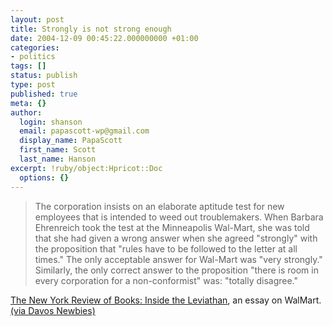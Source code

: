 ```yaml
---
layout: post
title: Strongly is not strong enough
date: 2004-12-09 00:45:22.000000000 +01:00
categories:
- politics
tags: []
status: publish
type: post
published: true
meta: {}
author:
  login: shanson
  email: papascott-wp@gmail.com
  display_name: PapaScott
  first_name: Scott
  last_name: Hanson
excerpt: !ruby/object:Hpricot::Doc
  options: {}
---
```

<blockquote>The corporation insists on an elaborate aptitude test for new employees that is intended to weed out troublemakers. When Barbara Ehrenreich took the test at the Minneapolis Wal-Mart, she was told that she had given a wrong answer when she agreed "strongly" with the proposition that "rules have to be followed to the letter at all times." The only acceptable answer for Wal-Mart was "very strongly." Similarly, the only correct answer to the proposition "there is room in every corporation for a non-conformist" was: "totally disagree."</p></blockquote>
<p><a title="The New York Review of Books: Inside the Leviathan" href="http://www.nybooks.com/articles/17647">The New York Review of Books: Inside the Leviathan</a>, an essay on WalMart. <a title="Davos Newbies : Davos Newbies Home" href="http://www.davosnewbies.com/2004/12/07#theWalmartModel">(via Davos Newbies)</a></p>
